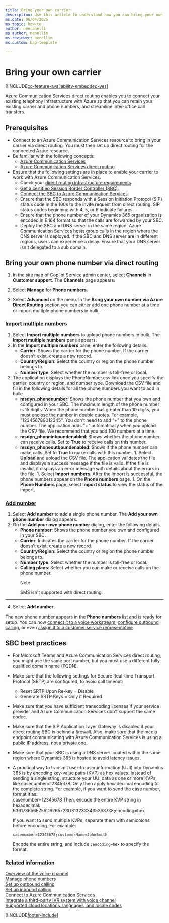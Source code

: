 ```yaml
---
title: Bring your own carrier
description: Use this article to understand how you can bring your own carrier to Dynamics 365 via Azure Direct Routing.
ms.date: 06/04/2025
ms.topic: how-to
author: neeranelli
ms.author: nenellim
ms.reviewer: nenellim
ms.custom: bap-template

---
```


# Bring your own carrier

[!INCLUDE[cc-feature-availability-embedded-yes](../../includes/cc-feature-availability-embedded-yes.md)]

Azure Communication Services direct routing enables you to connect your existing telephony infrastructure with Azure so that you can retain your existing carrier and phone numbers, and streamline inter-office call transfers.

## Prerequisites

- Connect to an Azure Communication Services resource to bring in your carrier via direct routing. You must then set up direct routing for the connected Azure resource.
- Be familiar with the following concepts:
  - [Azure Communication Services](/azure/communication-services/overview)
  - [Azure Communication Services direct routing](/azure/communication-services/concepts/telephony/telephony-concept#azure-direct-routing)
- Ensure that the following settings are in place to enable your carrier to work with Azure Communication Services.
  - Check your [direct routing infrastructure requirements](/azure/communication-services/concepts/telephony/direct-routing-infrastructure).
  - [Get a certified Session Border Controller (SBC)](/azure/communication-services/concepts/telephony/certified-session-border-controllers).
  - [Connect the SBC to Azure Communication Services](/azure/communication-services/concepts/telephony/direct-routing-provisioning).
  - Ensure that the SBC responds with a Session Initiation Protocol (SIP) status code in the 100s to the invite request from direct routing. SIP status codes beginning with 4, 5, or 6 indicate failures.
  - Ensure that the phone number of your Dynamics 365 organization is encoded in E.164 format so that the calls are  forwarded by your SBC.
  - Deploy the SBC and DNS server in the same region. Azure Communication Services hosts group calls in the region where the DNS server is deployed. If the SBC and DNS server are in different regions, users can experience a delay. Ensure that your DNS server isn't delegated to a sub domain.

## Bring your own phone number via direct routing

1. In the site map of Copilot Service admin center, select **Channels** in **Customer support**. The **Channels** page appears.
    
1. Select **Manage** for **Phone numbers**.

1. Select **Advanced** on the menu. In the **Bring your own number via Azure Direct Routing** section you can either add one phone number at a time or import multiple phone numbers in bulk. 

  ### [Import multiple numbers](#tab/importmultiplenumbers)
  
   1. Select **Import multiple numbers** to upload phone numbers in bulk. The **Import multiple numbers** pane appears.
   1. In the **Import multiple numbers** pane, enter the following details.
      - **Carrier**: Shows the carrier for the phone number. If the carrier doesn’t exist, create a new record.
      - **Country/Region**: Select the country or region the phone number belongs to.
      - **Number type**: Select whether the number is toll-free or local.
   1. The application displays the PhoneNumber.csv link once you specify the carrier, country or region, and number type. Download the CSV file and fill in the following details for all the phone numbers you want to add in bulk:
      - **msdyn_phonenumber**: Shows the phone number that you own and configured in your SBC. The maximum length of the phone number is 15 digits. When the phone number has greater than 10 digits, you must enclose the number in double quotes. For example, "123456789012345". You don't need to add "+" to the phone number. The application adds "+" automatically when you upload the CSV file. We recommend that you add 100 numbers at a time. 
      - **msdyn_phoneinboundenabled**: Shows whether the phone number can receive calls. Set to **True** to receive calls on this number.
      - **msdyn_phoneoutboundenabled**: Shows if the phone number can make calls. Set to **True** to make calls with this number.
    1. Select **Upload** and upload the CSV file. The application validates the file and displays a success message if the file is valid. If the file is invalid, it displays an error message with details about the errors in the file. 
    1. Select **Import numbers**. After the import is successful, the phone numbers appear on the **Phone numbers** page.
    1. On the **Phone Numbers** page, select **Import status** to view the status of the import. 
  
  ### [Add number](#tab/addnumber)
   1. Select **Add number** to add a single phone number. The **Add your own phone number** dialog appears.
   1. On the **Add your own phone number** dialog, enter the following details.
      - **Phone number**: Shows the phone number you own and configured in your SBC. 
      - **Carrier**: Indicates the carrier for the phone number. If the carrier doesn’t exist, create a new record.
      - **Country/Region**: Select the country or region the phone number belongs to.
      - **Number type**: Select whether the number is toll-free or local.
      - **Calling plans**: Select whether you can make or receive calls on the phone number.
         > [!Note]
         > SMS isn't supported with direct routing.

  ---

4. Select **Add number**.

The new phone number appears in the **Phone numbers** list and is ready for setup. You can now [connect it to a voice workstream](voice-channel-inbound-calling.md), [configure outbound calling](voice-channel-outbound-calling.md#configure-phone-numbers-for-outbound-calling), or even [assign it to a customer service representative](voice-channel-outbound-calling.md#assign-personal-phone-numbers-to-representatives).

## SBC best practices

-	For Microsoft Teams and Azure Communication Services direct routing, you might use the same port number, but you must use a different fully qualified domain name (FQDN).
- Make sure that the following settings for Secure Real-time Transport Protocol (SRTP) are configured, to avoid call timeout:
  - Reset SRTP Upon Re-key = Disable
  - Generate SRTP Keys = Only if Required
- Make sure that you have sufficient transcoding licenses if your service provider and Azure Communication Services don't support the same codec.
- Make sure that the SIP Application Layer Gateway is disabled if your direct routing SBC is behind a firewall. Also, make sure that the media endpoint communicating with Azure Communication Services is using a public IP address, not a private one.
- Make sure that your SBC is using a DNS server located within the same region where Dynamics 365 is hosted to avoid latency issues.
- A practical way to transmit user-to-user information (UUI) into Dynamics 365 is by encoding key-value pairs (KVP) as hex values. Instead of sending a single string, structure your UUI data as one or more KVPs, like casenumber=12345678. Only then apply hexadecimal encoding to the complete string. For example, if you want to send the case number, format it as:  
casenumber=12345678 
  Then, encode the entire KVP string in hexadecimal: 
  636173656E756D6265723D3132333435363738;encoding=hex 

  If you want to send multiple KVPs, separate them with semicolons before encoding. For example: 

  `casenumber=12345678;customerName=JohnSmith`  

   Encode the entire string, and include `;encoding=hex` to specify the format. 
  
### Related information

[Overview of the voice channel](voice-channel.md)  
[Manage phone numbers](voice-channel-manage-phone-numbers.md)  
[Set up outbound calling](voice-channel-outbound-calling.md)  
[Set up inbound calling](voice-channel-inbound-calling.md)  
[Connect to Azure Communication Services](voice-channel-acs-resource.md)  
[Integrate a third-party IVR system with voice channel](voice-channel-contextual-transfer-external-ivr.md)  
[Supported cloud locations, languages, and locale codes](voice-channel-region-availability.md)  

[!INCLUDE[footer-include](../../includes/footer-banner.md)]
